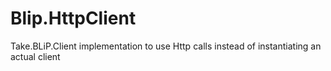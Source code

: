 # Blip.HttpClient
Take.BLiP.Client implementation to use Http calls instead of instantiating an actual client
